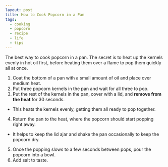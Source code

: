 ```yaml
---
layout: post
title: How to Cook Popcorn in a Pan
tags: 
  - cooking
  - popcorn
  - recipe
  - life
  - tips
---
```


The best way to cook popcorn in a pan. The secret is to heat up the kernels evenly in hot oil first, before heating them over a flame to pop them quickly all at once.

1. Coat the bottom of a pan with a small amount of oil and place over medium heat.
2. Put three popcorn kernels in the pan and wait for all three to pop. 
3. Put the rest of the kernels in the pan, cover with a lid, and **remove from the heat** for 30 seconds.
  - This heats the kernels evenly, getting them all ready to pop together.
4. Return the pan to the heat, where the popcorn should start popping right away.
  - It helps to keep the lid ajar and shake the pan occasionally to keep the popcorn dry.
5. Once the popping slows to a few seconds between pops, pour the popcorn into a bowl.
6. Add salt to taste.